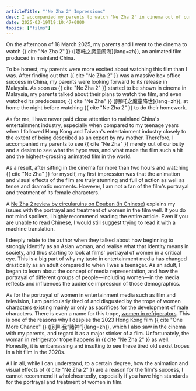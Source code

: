```yaml
---
articleTitle: "'Ne Zha 2' Impressions"
desc: I accompanied my parents to watch 'Ne Zha 2' in cinema out of curiosity. Did I end up liking the film?
date: 2025-03-19T19:10:47+0800
topics: ["films"]
---
```


On the afternoon of 18 March 2025, my parents and I went to the cinema to watch  {{ cite "Ne Zha 2" }} ([哪吒之魔童闹海]{lang=zh}), an animated film produced in mainland China.

To be honest, my parents were more excited about watching this film than I was. After finding out that {{ cite "Ne Zha 2" }} was a massive box office success in China, my parents were looking forward to its release in Malaysia. As soon as {{ cite "Ne Zha 2" }} started to be shown in cinema in Malaysia, my parents talked about their plans to watch the film, and even watched its predecessor, {{ cite "Ne Zha" }} ([哪吒之魔童降世]{lang=zh}), at home the night before watching {{ cite "Ne Zha 2" }} to do their homework.

As for me, I have never paid close attention to mainland China's entertainment industry, especially when compared to my teenage years when I followed Hong Kong and Taiwan's entertainment industry closely to the extent of being described as an expert by my mother. Therefore, I accompanied my parents to see {{ cite "Ne Zha" }} merely out of curiosity and a desire to see what the hype was, and what made the film such a hit and the highest-grossing animated film in the world.

As a result, after sitting in the cinema for more than two hours and watching {{ cite "Ne Zha" }} for myself, my first impression was that the animation and visual effects of the film are truly stunning and full of action as well as tense and dramatic moments. However, I am not a fan of the film's portrayal and treatment of its female characters.

A [Ne Zha 2 review by circularuins on Douban (in Chinese)](https://movie.douban.com/review/16499182/) explains my issues with the portrayal and treatment of women in the film well. If you do not mind spoilers, I highly recommend reading the entire article. Even if you are unable to read Chinese, I would still suggest trying to read it with a machine translation.

I deeply relate to the author when they talked about how beginning to strongly identify as an Asian woman, and realise what that identity means in society, and thus starting to look at films' portrayal of women in a critical eye. This is a big part of why my taste in entertainment media has changed drastically as an adult compared to when I was a teenager. As an adult, I began to learn about the concept of media representation, and how the portrayal of different groups of people—including women—in the media reflects and influences the audience impression of those demographics.

As for the portrayal of women in entertainment media such as film and television, I am particularly tired of and disgusted by the trope of women characters existing mainly or only as sacrifices for the development of male characters. There is even a name for this trope, [women in refrigerators](https://en.wikipedia.org/wiki/Women_in_refrigerators). This is one of the reasons why I despise the 2023 Hong Kong film {{ cite "One More Chance" }} ([别叫我“赌神”]{lang=zh}), which I also saw in the cinema with my parents, and regard it as a major stinker of a film. Unfortunately, the woman in refrigerator trope happens in {{ cite "Ne Zha 2" }} as well. Honestly, it is embarrassing and insulting to see these tired old sexist tropes in a hit film in the 2020s.

All in all, while I can understand, to a certain degree, how the animation and visual effects of {{ cite "Ne Zha 2" }} are a reason for the film's success, I cannot recommend it wholeheartedly, especially if you have high standards for the portrayal and treatment of women in film.
